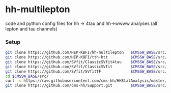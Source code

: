 # hh-multilepton
code and python config files for hh -> 4tau and hh->wwww analyses (all lepton and tau channels)

### Setup

```bash
git clone https://github.com/HEP-KBFI/hh-multilepton   $CMSSW_BASE/src/hhAnalysis/multilepton
git clone https://github.com/HEP-KBFI/tth-htt          $CMSSW_BASE/src/tthAnalysis/HiggsToTauTau
git clone https://github.com/SVfit/ClassicSVfit4tau    $CMSSW_BASE/src/TauAnalysis/ClassicSVfit4tau
git clone https://github.com/SVfit/ClassicSVfit        $CMSSW_BASE/src/TauAnalysis/ClassicSVfit
git clone https://github.com/SVfit/SVfitTF             $CMSSW_BASE/src/TauAnalysis/SVfitTF
cd $CMSSW_BASE/src/
curl -s https://raw.githubusercontent.com/cms-hh/HHStatAnalysis/master/install_ana_models.sh | bash -s
git clone https://github.com/cms-hh/Support.git        $CMSSW_BASE/src/Support
```
